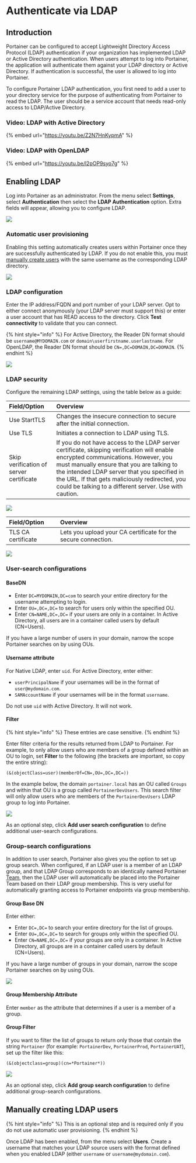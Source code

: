 # Authenticate via LDAP

## Introduction

Portainer can be configured to accept Lightweight Directory Access Protocol \(LDAP\) authentication if your organization has implemented LDAP or Active Directory authentication. When users attempt to log into Portainer, the application will authenticate them against your LDAP directory or Active Directory. If authentication is successful, the user is allowed to log into Portainer.

To configure Portainer LDAP authentication, you first need to add a user to your directory service for the purpose of authenticating from Portainer to read the LDAP. The user should be a service account that needs read-only access to LDAP/Active Directory.

### Video: LDAP with Active Directory

{% embed url="https://youtu.be/Z2N7HnKypmA" %}

### Video: LDAP with OpenLDAP

{% embed url="https://youtu.be/l2pOP9syo7g" %}

## Enabling LDAP

Log into Portainer as an administrator. From the menu select **Settings**, select **Authentication** then select the **LDAP Authentication** option. Extra fields will appear, allowing you to configure LDAP.

![](../../../.gitbook/assets/be-authentication-ldap-1.gif)

### Automatic user provisioning

Enabling this setting automatically creates users within Portainer once they are successfully authenticated by LDAP. If you do not enable this, you must [manually create users](ldap.md#manually-creating-ldap-users) with the same username as the corresponding LDAP directory.

![](../../../.gitbook/assets/be-authentication-ad-2.png)

### LDAP configuration

Enter the IP address/FQDN and port number of your LDAP server. Opt to either connect anonymously \(your LDAP server must support this\) or enter a user account that has READ access to the directory. Click **Test connectivity** to validate that you can connect.

{% hint style="info" %}
For Active Directory, the Reader DN format should be `username@MYDOMAIN.com` or `domain\userfirstname.userlastname`. For OpenLDAP,  the Reader DN format should be `CN=,DC=DOMAIN,DC=DOMAIN`.
{% endhint %}

![](../../../.gitbook/assets/authentication-ldap-2.png)

### LDAP security

Configure the remaining LDAP settings, using the table below as a guide:

| Field/Option | Overview |
| :--- | :--- |
| Use StartTLS | Changes the insecure connection to secure after the initial connection. |
| Use TLS | Initiates a connection to LDAP using TLS. |
| Skip verification of server certificate | If you do not have access to the LDAP server certificate, skipping verification will enable encrypted communications. However, you must manually ensure that you are talking to the intended LDAP server that you specified in the URL. If that gets maliciously redirected, you could be talking to a different server. Use with caution. |

![](../../../.gitbook/assets/authentication-ldap-3.png)

| Field/Option | Overview |
| :--- | :--- |
| TLS CA certificate | Lets you upload your CA certificate for the secure connection. |

![](../../../.gitbook/assets/authentication-ldap-4.png)

### User-search configurations

#### BaseDN

* Enter `DC=MYDOMAIN,DC=com` to search your entire directory for the username attempting to login.
* Enter `OU=,DC=,DC=` to search for users only within the specified OU.
* Enter `CN=NAME,DC=,DC=` if your users are only in a container. In Active Directory, all users are in a container called users by default \(CN=Users\).

If you have a large number of users in your domain, narrow the scope Portainer searches on by using OUs.

#### Username attribute

For Native LDAP, enter `uid`. For Active Directory, enter either:

* `userPrincipalName` if your usernames will be in the format of `user@mydomain.com`.
* `SAMAccountName` if your usernames will be in the format `username`. 

Do not use `uid` with Active Directory. It will not work.

#### Filter

{% hint style="info" %}
These entries are case sensitive.
{% endhint %}

Enter filter criteria for the results returned from LDAP to Portainer. For example, to only allow users who are members of a group defined within an OU to login, set **Filter** to the following \(the brackets are important, so copy the entire string\):

```text
(&(objectClass=user)(memberOf=CN=,OU=,DC=,DC=))
```

In the example below, the domain `portainer.local` has an OU called `Groups` and within that OU is a group called `PortainerDevUsers`. This search filter will only allow users who are members of the `PortainerDevUsers` LDAP group to log into Portainer.

![](../../../.gitbook/assets/authentication-ldap-5.png)

As an optional step, click **Add user search configuration** to define additional user-search configurations.

### Group-search configurations

In addition to user search, Portainer also gives you the option to set up group search. When configured, if an LDAP user is a member of an LDAP group, and that LDAP Group corresponds to an identically named Portainer [Team](../../users/teams/), then the LDAP user will automatically be placed into the Portainer Team based on their LDAP group membership. This is very useful for automatically granting access to Portainer endpoints via group membership.

#### Group Base DN

Enter either:

* Enter `DC=,DC=` to search your entire directory for the list of groups.
* Enter `OU=,DC=,DC=` to search for groups only within the specified OU.
* Enter `CN=NAME,DC=,DC=` if your groups are only in a container. In Active Directory, all groups are in a container called users by default \(CN=Users\).

If you have a large number of groups in your domain, narrow the scope Portainer searches on by using OUs.

![](../../../.gitbook/assets/authentication-ldap-6.png)

#### Group Membership Attribute

Enter `member` as the attribute that determines if a user is a member of a group.

#### Group Filter

If you want to filter the list of groups to return only those that contain the string `Portainer` \(for example: `PortainerDev`, `PortainerProd`, `PortainerUAT`\), set up the filter like this:

```text
(&(objectclass=group)(cn=*Portainer*))
```

![](../../../.gitbook/assets/authentication-ldap-7.png)

As an optional step, click **Add group search configuration** to define additional group-search configurations.

## Manually creating LDAP users

{% hint style="info" %}
This is an optional step and is required only if you do not use automatic user provisioning.
{% endhint %}

Once LDAP has been enabled, from the menu select **Users**. Create a username that matches your LDAP source users with the format defined when you enabled LDAP \(either `username` or `username@mydomain.com`\).

